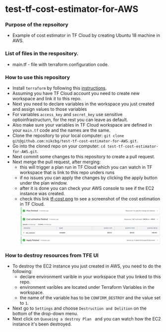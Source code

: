 # test-tf-cost-estimator-for-AWS

### Purpose of the repsoitory
- Example of cost estimator in TF Cloud by creating Ubuntu 18 machine in AWS. 

### List of files in the respository.
- main.tf - file with terraform configuration code.

### How to use this repository
- Install `terraform` by following this [instructions](https://www.terraform.io/intro/getting-started/install.html).
- Assuming you have TF Cloud account you need to create new workspace and link it to this repo.
- Next you need to declare variables in the workspace you just created and assign values to those variables
- For variables `access_key` and `secret_key` use sensitive optioinfrastructurn, for the rest you can leave as default.
- Also make sure your variables in TF Cloud workspace are defined in your `main.tf` code and the names are the same. 
- Clone the repository to your local computer: `git clone git@github.com:nikcbg/test-tf-cost-estimator-for-AWS.git`.
- Go into the cloned repo on your computer: `cd test-tf-cost-estimator-for-AWS.git`.
- Next commit some changes to this repository to create a pull request.
- Next merge the pull request, after merging:
  - this will trigger a plan run in TF Cloud which you can watch in TF workspace that is link to this repo unders runs
  - if no issues you can apply the changes by clicking the apply button under the plan window.
  - after it is done you can check your AWS console to see if the EC2 instance was created.
  - check this link [tf-cost.png](tf-cost.png) to see a screenshot of the cost estimation in TF Cloud.
  ![](tf-cost.png)
  

### How to destroy resources from TFE UI
- To destroy the EC2 instance you just created in AWS, you need to do the following:
   - declare environment varible in your workspace that you linked to this repo.
   - environment varibles are located under Terraform Variables in the workspace.
   - the name of the variable has to be `CONFIRM_DESTROY` and the value set to `1`.
 - Next go to `Settings` and choose `Destruction and Delition` on the bottom of the drop-down menu.
 - Next click on `Queueing a destroy Plan ` and you can watch how the EC2 instance it's been destroyed.
 
